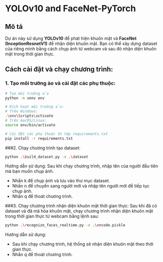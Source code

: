 # YOLOv10 and FaceNet-PyTorch

## Mô tả
Dự án này sử dụng **YOLOv10** để phát hiện khuôn mặt và **FaceNet (InceptionResnetV1)** để nhận diện khuôn mặt. Bạn có thể xây dựng dataset của riêng mình bằng cách chụp ảnh từ webcam và sau đó nhận diện khuôn mặt trong thời gian thực.

## Cách cài đặt và chạy chương trình:

### 1. Tạo môi trường ảo và cài đặt các phụ thuộc:
```bash
# Tạo môi trường ảo
python -m venv env
```
```bash
# Kích hoạt môi trường ảo:
# Trên Windows:
.\env\Scripts\activate
# Trên macOS/Linux:
source env/bin/activate

# Cài đặt các phụ thuộc từ tệp requirements.txt
pip install -r requirements.txt
```

###2. Chạy chương trình tạo dataset:
```bash
python .\build_dataset.py -o .\dataset
```
Hướng dẫn sử dụng:
Sau khi chạy chương trình, nhập tên của người đầu tiên mà bạn muốn chụp ảnh.
- Nhấn k để chụp ảnh và lưu vào thư mục dataset.
- Nhấn n để chuyển sang người mới và nhập tên người mới để tiếp tục chụp ảnh.
- Nhấn q để thoát chương trình.


###3. Chạy chương trình nhận diện khuôn mặt thời gian thực:
Sau khi đã có dataset và đã mã hóa khuôn mặt, chạy chương trình nhận diện khuôn mặt trong thời gian thực từ webcam bằng lệnh sau:

```bash
python .\recognize_faces_realtime.py -e .\encode.pickle
```
Hướng dẫn sử dụng:
- Sau khi chạy chương trình, hệ thống sẽ nhận diện khuôn mặt theo thời gian thực.
- Nhấn q để thoát chương trình.
